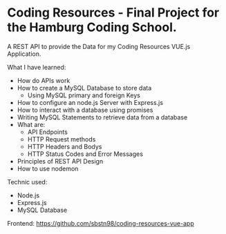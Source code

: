 # Coding Resources - Final Project for the Hamburg Coding School.

A REST API to provide the Data for my Coding Resources VUE.js Application.

What I have learned:

- How do APIs work 
- How to create a MySQL Database to store data
	- Using MySQL primary and foreign Keys
- How to configure an node.js Server with Express.js  
- How to interact with a database using promises
- Writing MySQL Statements to retrieve data from a database
- What are:
	-  API Endpoints
	-  HTTP Request methods
	-  HTTP Headers and Bodys
	-  HTTP Status Codes and Error Messages
- Principles of REST API Design
- How to use nodemon

Technic used:

- Node.js
- Express.js
- MySQL Database

Frontend: https://github.com/sbstn98/coding-resources-vue-app
